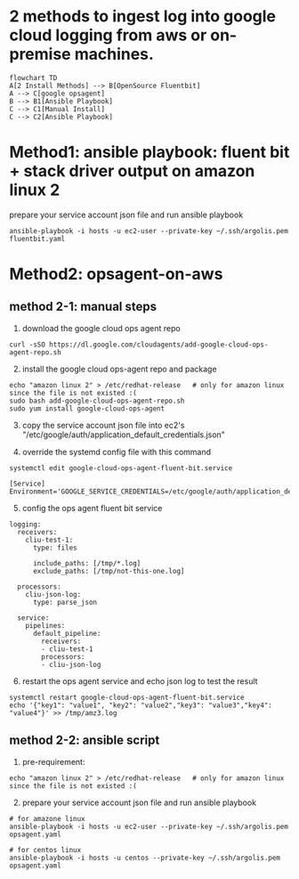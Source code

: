 # 2 methods to ingest log into google cloud logging from aws or on-premise machines.

```mermaid
flowchart TD
A[2 Install Methods] --> B[OpenSource Fluentbit] 
A --> C[google opsagent]
B --> B1[Ansible Playbook]
C --> C1[Manual Install]
C --> C2[Ansible Playbook]
```


# Method1: ansible playbook: fluent bit + stack driver output on amazon linux 2

prepare your service account json file and run ansible playbook

```
ansible-playbook -i hosts -u ec2-user --private-key ~/.ssh/argolis.pem  fluentbit.yaml
```


# Method2: opsagent-on-aws

## method 2-1: manual steps

1. download the google cloud ops agent repo
```
curl -sSO https://dl.google.com/cloudagents/add-google-cloud-ops-agent-repo.sh
```

2. install the google cloud ops-agent repo and package
```
echo "amazon linux 2" > /etc/redhat-release   # only for amazon linux since the file is not existed :(
sudo bash add-google-cloud-ops-agent-repo.sh
sudo yum install google-cloud-ops-agent
```

3. copy the service account json file into ec2's "/etc/google/auth/application_default_credentials.json"

4. override the systemd config file with this command
```
systemctl edit google-cloud-ops-agent-fluent-bit.service
```

```
[Service]
Environment='GOOGLE_SERVICE_CREDENTIALS=/etc/google/auth/application_default_credentials.json'
```

5. config the ops agent fluent bit service
```
logging:
  receivers:
    cliu-test-1:
      type: files

      include_paths: [/tmp/*.log]
      exclude_paths: [/tmp/not-this-one.log]

  processors:
    cliu-json-log:
      type: parse_json

  service:
    pipelines:
      default_pipeline:
        receivers:
        - cliu-test-1
        processors:
        - cliu-json-log
```


6. restart the ops agent service and echo json log to test the result
```
systemctl restart google-cloud-ops-agent-fluent-bit.service
echo '{"key1": "value1", "key2": "value2","key3": "value3","key4": "value4"}' >> /tmp/amz3.log
```


## method 2-2: ansible script

1. pre-requirement:   
```
echo "amazon linux 2" > /etc/redhat-release   # only for amazon linux since the file is not existed :(
```

2. prepare your service account json file and run ansible playbook
```
# for amazone linux
ansible-playbook -i hosts -u ec2-user --private-key ~/.ssh/argolis.pem  opsagent.yaml

# for centos linux
ansible-playbook -i hosts -u centos --private-key ~/.ssh/argolis.pem  opsagent.yaml
```